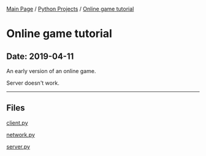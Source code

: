 [Main Page](/) / [Python Projects](/python) / [Online game tutorial](/python/2019-04-11_Online_game_tutorial)

# Online game tutorial

## Date: 2019-04-11

An early version of an online game.

Server doesn't work.

-----

## Files

[client.py](client.py)

[network.py](network.py)

[server.py](server.py)